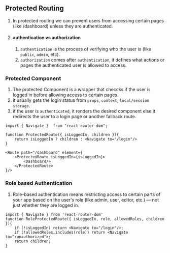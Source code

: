 ## Protected Routing
1. In protected routing we can prevent users from accessing certain pages (like /dashboard) unless they are authenticated.
2. #### authentication vs authorization
    1. `authentication` is the process of verifying who the user is (like `public`, `admin`, etc).
    2. `authorization` comes after `authentication`, it defines what actions or pages the authenticated user is allowed to access. 
### Protected Component
1. The protected Component is a wrapper that checcks if the user is logged in before allowing access to certain pages.
2. it usually gets the login status from `props`, `context`, `local/session storage`.
3. if the user is `authenticated`, it renders the desired component else it redirects the user to a login page or another fallback route.
```JS
import { Navigate }  from "react-router-dom";

function ProtectedRoute({ isLoggedIn, children }){
    return isLoggedIn ? children : <Navigate to="/login"/>
}
```
```JS
<Route path="/dashboard" element={
    <ProtectedRoute isLoggedIn={isLoggedIn}>
        <Dashboard/>
    </ProtectedRoute>
}/>
```
### Role based Authentication
1. Role-based authentication means restricting access to certain parts of your app based on the user's role (like admin, user, editor, etc.) — not just whether they are logged in.
```JS
import { Navigate } from 'react-router-dom'
function RoleProtectedRoute({ isLoggedIn, role, allowedRoles, children }){
    if (!isLoggedIn) return <Navigate to="/login"/>;
    if (!allowedRoles.includes(role)) return <Navigate to="/unauthorized">;
    return children;
}
```
